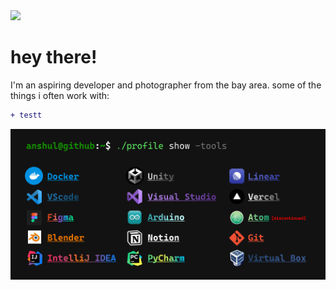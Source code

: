 <img src="https://github.com/anshluu/anshluu/blob/main/Photo-Willits-CA-Sunrise.png?raw=true">

# hey there!
I'm an aspiring developer and photographer from the bay area. some of the things i often work with:
```diff
+ testt
```

<img src="https://github.com/anshluu/anshluu/blob/main/CMD-Tools-Photo.png?raw=true">


